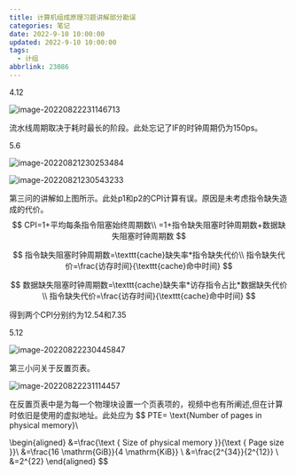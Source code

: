 ```yaml
---
title: 计算机组成原理习题讲解部分勘误
categories: 笔记
date: 2022-9-10 10:00:00
updated: 2022-9-10 10:00:00
tags:
  - 计组
abbrlink: 23086
---
```

4.12

![image-20220822231146713](/Users/tianjiaye/临时文稿/gather_md/计算机组成原理习题讲解部分勘误.assets/20221013150014727108_816_image-20220822231146713.png)

流水线周期取决于耗时最长的阶段。此处忘记了IF的时钟周期仍为150ps。

5.6

![image-20220821230253484](/Users/tianjiaye/临时文稿/gather_md/计算机组成原理习题讲解部分勘误.assets/20221013150016592317_276_image-20220821230253484.png)

![image-20220821230543233](/Users/tianjiaye/临时文稿/gather_md/计算机组成原理习题讲解部分勘误.assets/20221013150018066044_526_image-20220821230543233.png)

第三问的讲解如上图所示。此处p1和p2的CPI计算有误。原因是未考虑指令缺失造成的代价。
$$
CPI=1+平均每条指令阻塞始终周期数\\
=1+指令缺失阻塞时钟周期数+数据缺失阻塞时钟周期数
$$

$$
指令缺失阻塞时钟周期数=\texttt{cache}缺失率*指令缺失代价\\
指令缺失代价=\frac{访存时间}{\texttt{cache}命中时间}
$$

$$
数据缺失阻塞时钟周期数=\texttt{cache}缺失率*访存指令占比*数据缺失代价\\
指令缺失代价=\frac{访存时间}{\texttt{cache}命中时间}
$$

得到两个CPI分别约为12.54和7.35

5.12

![image-20220822230445847](/Users/tianjiaye/临时文稿/gather_md/计算机组成原理习题讲解部分勘误.assets/20221013150019552299_178_image-20220822230445847.png)

第三小问关于反置页表。

![image-20220822231114457](/Users/tianjiaye/临时文稿/gather_md/计算机组成原理习题讲解部分勘误.assets/20221013150020954753_868_image-20220822231114457.png)

在反置页表中是为每一个物理块设置一个页表项的，视频中也有所阐述,但在计算时依旧是使用的虚拟地址。此处应为
$$
PTE= \text{Number of pages in physical memory}\\

\begin{aligned}
&=\frac{\text { Size of physical memory }}{\text { Page size }}\\
&=\frac{16 \mathrm{GiB}}{4 \mathrm{KiB}} \\
&=\frac{2^{34}}{2^{12}} \\
&=2^{22}
\end{aligned}
$$

